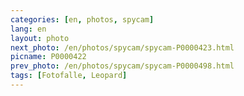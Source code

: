 ```yaml
---
categories: [en, photos, spycam]
lang: en
layout: photo
next_photo: /en/photos/spycam/spycam-P0000423.html
picname: P0000422
prev_photo: /en/photos/spycam/spycam-P0000498.html
tags: [Fotofalle, Leopard]
---
```

